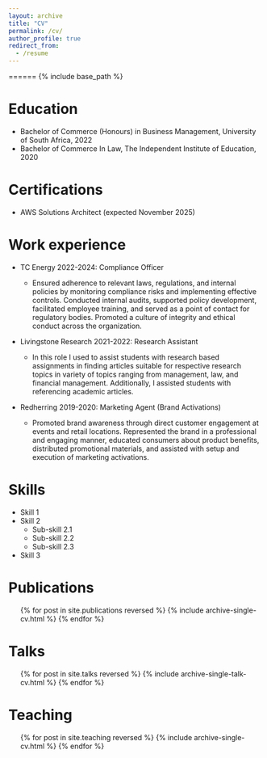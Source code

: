 ```yaml
---
layout: archive
title: "CV"
permalink: /cv/
author_profile: true
redirect_from:
  - /resume
---
```

======
{% include base_path %}

Education
======
* Bachelor of Commerce (Honours) in Business Management, University of South Africa, 2022
* Bachelor of Commerce In Law, The Independent Institute of Education, 2020

Certifications
======
* AWS Solutions Architect (expected November 2025)


Work experience
======
* TC Energy 2022-2024: Compliance Officer
  * Ensured adherence to relevant laws, regulations, and internal policies by monitoring compliance risks and implementing effective controls. Conducted internal
audits, supported policy development, facilitated employee training, and served as a point of contact for regulatory bodies. Promoted a culture of integrity and ethical conduct across the organization.

* Livingstone Research 2021-2022: Research Assistant
  * In this role I used to assist students with research based assignments in finding articles suitable for respective research topics in variety of topics ranging
from management, law, and financial management. Additionally, I assisted students with referencing academic articles.

* Redherring 2019-2020: Marketing Agent (Brand Activations)
  * Promoted brand awareness through direct customer engagement at events and retail locations. Represented the brand in a professional and engaging manner, educated consumers about product benefits, distributed promotional materials, and assisted with setup and execution of marketing activations.
  
Skills
======
* Skill 1
* Skill 2
  * Sub-skill 2.1
  * Sub-skill 2.2
  * Sub-skill 2.3
* Skill 3

Publications
======
  <ul>{% for post in site.publications reversed %}
    {% include archive-single-cv.html %}
  {% endfor %}</ul>
  
Talks
======
  <ul>{% for post in site.talks reversed %}
    {% include archive-single-talk-cv.html  %}
  {% endfor %}</ul>
  
Teaching
======
  <ul>{% for post in site.teaching reversed %}
    {% include archive-single-cv.html %}
  {% endfor %}</ul>
  
